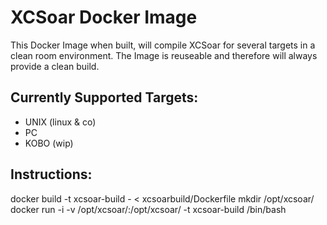 XCSoar Docker Image
===================

This Docker Image when built, will compile XCSoar for several targets in a clean room environment. The Image is reuseable and therefore will always provide a clean build. 

Currently Supported Targets: 
----------------------------
- UNIX (linux & co)
- PC
- KOBO (wip)

Instructions: 
-------------

docker build -t xcsoar-build - < xcsoarbuild/Dockerfile
mkdir /opt/xcsoar/
docker run -i -v /opt/xcsoar/:/opt/xcsoar/ -t xcsoar-build /bin/bash
